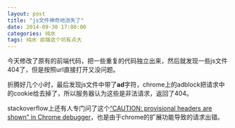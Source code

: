 ```yaml
---
layout: post
title: "js文件神奇地消失了"
date: 2014-09-30 17:00:00
categories: 纯水
tags: 纯水 前端这个坑有点大 
---
```


今天修改了原有的前端代码，把一些重复的代码独立出来，然后就发现一些js文件404了，但是按照url直接打开又没问题。

折腾好几个小时，最后发现js文件中带了**ad**字符，chrome上的adblock把请求中的cookie给去掉了，所以服务器认为这些是非法请求，返回了404。

stackoverflow上还有人专门问了这个[“CAUTION: provisional headers are shown” in Chrome debugger][stackoverflow-link]，也是由于chrome的扩展功能导致的请求出错。

[stackoverflow-link]:http://stackoverflow.com/questions/21177387/caution-provisional-headers-are-shown-in-chrome-debugger]


